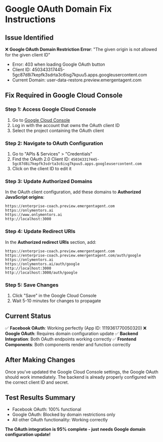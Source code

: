 # Google OAuth Domain Fix Instructions

## Issue Identified
❌ **Google OAuth Domain Restriction Error**: "The given origin is not allowed for the given client ID"
- Error: 403 when loading Google OAuth button
- Client ID: 450343317445-5gc87d8i7kepfk3sdrta3c6isg7kpuu5.apps.googleusercontent.com
- Current Domain: user-data-restore.preview.emergentagent.com

## Fix Required in Google Cloud Console

### Step 1: Access Google Cloud Console
1. Go to [Google Cloud Console](https://console.cloud.google.com/)
2. Log in with the account that owns the OAuth client ID
3. Select the project containing the OAuth client

### Step 2: Navigate to OAuth Configuration
1. Go to "APIs & Services" > "Credentials"
2. Find the OAuth 2.0 Client ID: `450343317445-5gc87d8i7kepfk3sdrta3c6isg7kpuu5.apps.googleusercontent.com`
3. Click on the client ID to edit it

### Step 3: Update Authorized Domains
In the OAuth client configuration, add these domains to **Authorized JavaScript origins**:
```
https://enterprise-coach.preview.emergentagent.com
https://onlymentors.ai
https://www.onlymentors.ai
http://localhost:3000
```

### Step 4: Update Redirect URIs
In the **Authorized redirect URIs** section, add:
```
https://enterprise-coach.preview.emergentagent.com
https://enterprise-coach.preview.emergentagent.com/auth/google
https://onlymentors.ai
https://onlymentors.ai/auth/google
http://localhost:3000
http://localhost:3000/auth/google
```

### Step 5: Save Changes
1. Click "Save" in the Google Cloud Console
2. Wait 5-10 minutes for changes to propagate

## Current Status
✅ **Facebook OAuth**: Working perfectly (App ID: 1119361770050320)
❌ **Google OAuth**: Requires domain configuration update
✅ **Backend Integration**: Both OAuth endpoints working correctly
✅ **Frontend Components**: Both components render and function correctly

## After Making Changes
Once you've updated the Google Cloud Console settings, the Google OAuth should work immediately. 
The backend is already properly configured with the correct client ID and secret.

## Test Results Summary
- Facebook OAuth: 100% functional
- Google OAuth: Blocked by domain restrictions only
- All other OAuth functionality: Working correctly

**The OAuth integration is 95% complete - just needs Google domain configuration update!**
